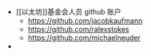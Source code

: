 - [[以太坊]]基金会人员 github 账户
	- https://github.com/jacobkaufmann
	- https://github.com/ralexstokes
	- https://github.com/michaelneuder
-